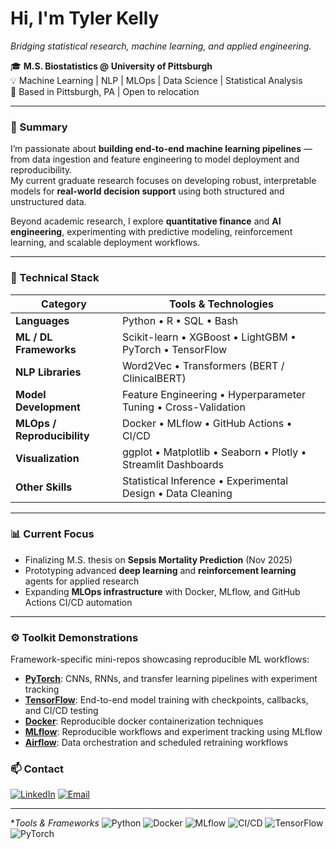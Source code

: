 <!---
tylerkelly7/tylerkelly7 is a ✨ special ✨ repository because its `README.md` (this file) appears on your GitHub profile.
You can click the Preview link to take a look at your changes.
--->

# Hi, I'm **Tyler Kelly**
*Bridging statistical research, machine learning, and applied engineering.*

🎓 **M.S. Biostatistics @ University of Pittsburgh**  
💡 Machine Learning | NLP | MLOps | Data Science | Statistical Analysis  
📍 Based in Pittsburgh, PA | Open to relocation

---

### 🧠 Summary
I’m passionate about **building end-to-end machine learning pipelines** — from data ingestion and feature engineering to model deployment and reproducibility.  
My current graduate research focuses on developing robust, interpretable models for **real-world decision support** using both structured and unstructured data.

Beyond academic research, I explore **quantitative finance** and **AI engineering**, experimenting with predictive modeling, reinforcement learning, and scalable deployment workflows.

---

### 🧰 Technical Stack

| **Category** | **Tools & Technologies** |
|---------------|---------------------------|
| **Languages** | Python • R • SQL • Bash |
| **ML / DL Frameworks** | Scikit-learn • XGBoost • LightGBM • PyTorch • TensorFlow |
| **NLP Libraries** | Word2Vec • Transformers (BERT / ClinicalBERT) |
| **Model Development** | Feature Engineering • Hyperparameter Tuning • Cross-Validation |
| **MLOps / Reproducibility** | Docker • MLflow • GitHub Actions • CI/CD |
| **Visualization** | ggplot • Matplotlib • Seaborn • Plotly • Streamlit Dashboards |
| **Other Skills** | Statistical Inference • Experimental Design • Data Cleaning |

---

<!--
### 📂 Featured Projects

#### 🩺 **Healthcare & Biostatistics**
- [**Masters-Thesis**](https://github.com/tylerkelly7/Masters-Thesis): *Predicting Sepsis Mortality* using multi-modal EHR data (Word2Vec + BERT embeddings, SMOTE, SHAP, MLflow tracking).
- [**Fairness in Healthcare ML**](https://github.com/tylerkelly7/Fairness-Audit): Auditing model bias across demographic subgroups.
- [**Readmission Risk Calculator**](https://github.com/tylerkelly7/Readmission-Risk): Streamlit app for patient-level readmission prediction.

#### 💹 **Quantitative Finance**
- [**Market Prediction**](https://github.com/tylerkelly7/Market_Prediction): Forecasting asset returns with ML and technical indicators.
- [**Factor Modeling & Portfolio Optimization**](https://github.com/tylerkelly7/Factor_Modeling): Fama-French-style factor construction and risk/return optimization.
- [**Reinforcement Learning for Trading**](https://github.com/tylerkelly7/Quant_Reinforcement_Learning): RL agent trained to trade in synthetic market environments.

---
-->

### 📊 Current Focus
- Finalizing M.S. thesis on **Sepsis Mortality Prediction** (Nov 2025)
- Prototyping advanced **deep learning** and **reinforcement learning** agents for applied research
- Expanding **MLOps infrastructure** with Docker, MLflow, and GitHub Actions CI/CD automation

---

### ⚙️ Toolkit Demonstrations
Framework-specific mini-repos showcasing reproducible ML workflows:

- [**PyTorch**](https://github.com/tylerkelly7/PyTorch): CNNs, RNNs, and transfer learning pipelines with experiment tracking
- [**TensorFlow**](https://github.com/tylerkelly7/TensorFlow): End-to-end model training with checkpoints, callbacks, and CI/CD testing
- [**Docker**](https://github.com/tylerkelly7/Docker): Reproducible docker containerization techniques
- [**MLflow**](https://github.com/tylerkelly7/MLflow): Reproducible workflows and experiment tracking using MLflow
- [**Airflow**](https://github.com/tylerkelly7/Airflow): Data orchestration and scheduled retraining workflows

### 📫 Contact
[![LinkedIn](https://img.shields.io/badge/LinkedIn-Connect-blue?logo=linkedin)](https://www.linkedin.com/in/tylerkelly7/)
[![Email](https://img.shields.io/badge/Email-tylerjkelly77%40gmail.com-red?logo=gmail)](mailto:tylerjkelly77@gmail.com)

<!--[![Resume](https://img.shields.io/badge/Resume-View-blueviolet?logo=readthedocs)](https://github.com/tylerkelly7/Masters-Thesis/blob/main/docs/Resume_General.pdf)
-->

---
**Tools & Frameworks*
![Python](https://img.shields.io/badge/Python-3.11-blue?logo=python)
![Docker](https://img.shields.io/badge/Docker-ready-blue?logo=docker)
![MLflow](https://img.shields.io/badge/MLflow-integrated-brightgreen?logo=mlflow)
![CI/CD](https://img.shields.io/badge/CI%2FCD-GitHub_Actions-orange?logo=githubactions)
![TensorFlow](https://img.shields.io/badge/TensorFlow-2.x-orange?logo=tensorflow)
![PyTorch](https://img.shields.io/badge/PyTorch-2.x-red?logo=pytorch)
